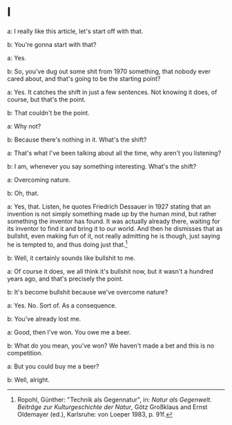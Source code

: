 # I
a: I really like this article, let's start off with that.

b: You're gonna start with that?

a: Yes.

b: So, you've dug out some shit from 1970 something, that nobody ever cared about, and that's going to be the starting point?

a: Yes. It catches the shift in just a few sentences. Not knowing it does, of course, but that's the point.

b: That couldn't be the point.

a: Why not?

b: Because there's nothing in it. What's the shift?

a: That's what I've been talking about all the time, why aren't you listening?

b: I am, whenever you say something interesting. What's the shift?

a: Overcoming nature.

b: Oh, that.

a: Yes, that.
Listen, he quotes Friedrich Dessauer in 1927 stating that an invention is not simply something made up by the human mind, but rather something the inventor has found. It was actually already there, waiting for its inventor to find it and bring it to our world. And then he dismisses that as bullshit, even making fun of it, not really admitting he is though, just saying he is tempted to, and thus doing just that.[^1]

b: Well, it certainly sounds like bullshit to me.

a: Of course it does, we all think it's bullshit now, but it wasn't a hundred years ago, and that's precisely the point.

b: It's become bullshit because we've overcome nature? 

a: Yes. No. Sort of. As a consequence. 

b: You've already lost me.

a: Good, then I've won. You owe me a beer.

b: What do you mean, you've won? We haven't made a bet and this is no competition.

a: But you could buy me a beer?

b: Well, alright.


[^1]: Ropohl, Günther: "Technik als Gegennatur", in: *Natur als Gegenwelt. Beiträge zur Kulturgeschichte der Natur*, Götz Großklaus and Ernst Oldemayer (ed.), Karlsruhe: von Loeper 1983, p. 91f.